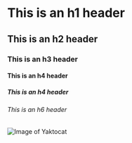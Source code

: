# This is an h1 header
## This is an h2 header
### This is an h3 header
#### This is an h4 header
##### This is an h4 header
###### This is an h6 header

![Image of Yaktocat](https://images.unsplash.com/photo-1664553118375-8dcc9eda394b?ixlib=rb-1.2.1&ixid=MnwxMjA3fDB8MHxlZGl0b3JpYWwtZmVlZHw0OHx8fGVufDB8fHx8&auto=format&fit=crop&w=500&q=60)
